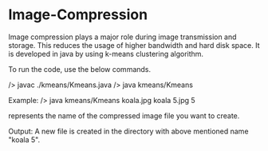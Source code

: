 # Image-Compression
Image compression plays a major role during image transmission and storage. This reduces the usage of higher bandwidth and
hard disk space. It is developed in java by using k-means clustering algorithm.

To run the code, use the below commands. 

/> javac ./kmeans/Kmeans.java
/> java kmeans/Kmeans <original file path> <compressed file name> <K value>
  
Example:
/> java kmeans/Kmeans koala.jpg koala 5.jpg 5

<Compressed file name> represents the name of the compressed image file you want to create.

Output:
A new file is created in the directory with above mentioned name "koala 5".
